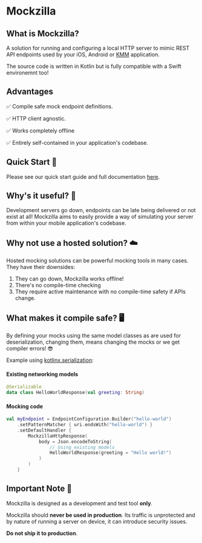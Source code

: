 # Mockzilla

## What is Mockzilla?

A solution for running and configuring a local HTTP server to mimic REST API endpoints used by your iOS, Android or [KMM](https://kotlinlang.org/docs/multiplatform-mobile-getting-started.html) application.

The source code is written in Kotlin but is fully compatible with a Swift environemnt too!

## Advantages

✅ Compile safe mock endpoint definitions.

✅ HTTP client agnostic.

✅ Works completely offline

✅ Entirely self-contained in your application's codebase.


## Quick Start 🚀

Please see our quick start guide and full documentation [here](https://apadmi-engineering.github.io/Mockzilla/).

## Why's it useful? 🙌

Development servers go down, endpoints can be late being delivered or not exist at all! Mockzilla aims to easily provide a way of simulating your server from within your mobile application's codebase.

## Why not use a hosted solution? ☁️

Hosted mocking solutions can be powerful mocking tools in many cases. They have their downsides:

1. They can go down, Mockzilla works offline!
2. There's no compile-time checking
3. They require active maintenance with no compile-time safety if APIs change.

## What makes it compile safe? 🖥️

By defining your mocks using the same model classes as are used for deserialization, changing them, means changing the mocks or we get compiler errors! 😎

Example using [kotlinx.serialization](https://github.com/Kotlin/kotlinx.serialization):

#### Existing networking models

```kotlin
@Serializable
data class HelloWorldResponse(val greeting: String)
```

#### Mocking code
```kotlin
val myEndpoint = EndpointConfiguration.Builder("hello-world")
    .setPatternMatcher { uri.endsWith("hello-world") }
    .setDefaultHandler {
        MockzillaHttpResponse(
            body = Json.encodeToString(
                // Using existing models
                HelloWorldResponse(greeting = "Hello world!")
            )
        )
    }
```

## Important Note 🛑 

Mockzilla is designed as a development and test tool **only**. 

Mockzilla should **never be used in production**. Its traffic is unprotected and by nature of running a server on device, it can introduce security issues. 

**Do not ship it to production**.




